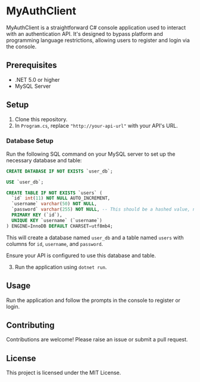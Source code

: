 # MyAuthClient

MyAuthClient is a straightforward C# console application used to interact with an authentication API. It's designed to bypass platform and programming language restrictions, allowing users to register and login via the console.

## Prerequisites

- .NET 5.0 or higher
- MySQL Server

## Setup

1. Clone this repository.
2. In `Program.cs`, replace `"http://your-api-url"` with your API's URL.

### Database Setup

Run the following SQL command on your MySQL server to set up the necessary database and table:

```sql
CREATE DATABASE IF NOT EXISTS `user_db`;

USE `user_db`;

CREATE TABLE IF NOT EXISTS `users` (
  `id` int(11) NOT NULL AUTO_INCREMENT,
  `username` varchar(50) NOT NULL,
  `password` varchar(255) NOT NULL, -- This should be a hashed value, not plaintext
  PRIMARY KEY (`id`),
  UNIQUE KEY `username` (`username`)
) ENGINE=InnoDB DEFAULT CHARSET=utf8mb4;
```

This will create a database named `user_db` and a table named `users` with columns for `id`, `username`, and `password`.

Ensure your API is configured to use this database and table.

3. Run the application using `dotnet run`.

## Usage

Run the application and follow the prompts in the console to register or login.

## Contributing

Contributions are welcome! Please raise an issue or submit a pull request.

## License

This project is licensed under the MIT License.
